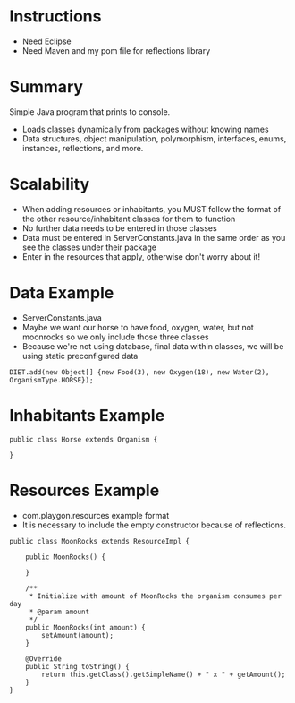 # Instructions

<ul>
<li>Need Eclipse</li>
<li>Need Maven and my pom file for reflections library</li>
</ul>

# Summary

Simple Java program that prints to console. 
<ul>
<li>Loads classes dynamically from packages without knowing names</li>
<li>Data structures, object manipulation, polymorphism, interfaces, enums, instances, reflections, and more.</li>
</ul>

# Scalability

<ul>
<li>When adding resources or inhabitants, you MUST follow the format of the other resource/inhabitant classes for them to function</li>
<li>No further data needs to be entered in those classes</li>
<li>Data must be entered in ServerConstants.java in the same order as you see the classes under their package</li>
<li>Enter in the resources that apply, otherwise don't worry about it!</li>
</ul>


# Data Example

<ul>
<li>ServerConstants.java</li>
<li>Maybe we want our horse to have food, oxygen, water, but not moonrocks so we only include those three classes</li>
<li>Because we're not using database, final data within classes, we will be using static preconfigured data</li>
</ul>

	DIET.add(new Object[] {new Food(3), new Oxygen(18), new Water(2), OrganismType.HORSE});
	
# Inhabitants Example

	public class Horse extends Organism {

	}

# Resources Example 

<ul>
<li>com.playgon.resources example format</li>
<li>It is necessary to include the empty constructor because of reflections.</li>
</ul>

	public class MoonRocks extends ResourceImpl {
	
		public MoonRocks() {

		}

		/**
		 * Initialize with amount of MoonRocks the organism consumes per day
		 * @param amount
		 */
		public MoonRocks(int amount) {
			setAmount(amount);
		}

		@Override
		public String toString() {
			return this.getClass().getSimpleName() + " x " + getAmount();
		}
	}
	

